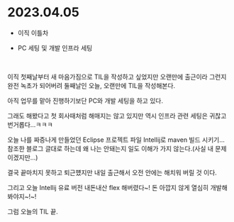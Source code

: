 # **2023.04.05**

- 이직 이틀차

- PC 세팅 및 개발 인프라 세팅

<br>

이직 첫째날부터 새 마음가짐으로 TIL을 작성하고 싶었지만 오랜만에 출근이라 그런지 완전 녹초가 되어버려 둘째날인 오늘, 오랜만에 TIL을 작성해본다.

아직 업무를 맡아 진행하기보단 PC와 개발 세팅을 하고 있다.

그래도 해봤다고 첫 회사때처럼 해매지는 않고 있지만 역시 인프라 관련 세팅은 귀찮고 번거롭다...ㅋㅋㅋ

오늘 나를 짜증나게 만들었던 Eclipse 프로젝트 파일 Intellij로 maven 빌드 시키기... 참조한 블로그 글대로 하는데 왜 나는 안돼는지 일도 이해가 가지 않는다.(사실 내 문제이겠지만...)

결국 끝마치지 못하고 퇴근헀지만 내일 출근해서 오전 안에는 해치워 버릴 것 이다.

그리고 오늘 Intellij 유료 버전 내돈내산 flex 해버렸다~!
돈 아깝지 않게 열심히 개발해봐야지~!~!

그럼 오늘의 TIL 끝.
